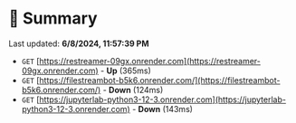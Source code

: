 # 📖 Summary
Last updated: **6/8/2024, 11:57:39 PM**

- `GET` [https://restreamer-09gx.onrender.com](https://restreamer-09gx.onrender.com) - **Up** (365ms)
- `GET` [https://filestreambot-b5k6.onrender.com/](https://filestreambot-b5k6.onrender.com/) - **Down** (124ms)
- `GET` [https://jupyterlab-python3-12-3.onrender.com](https://jupyterlab-python3-12-3.onrender.com) - **Down** (143ms)
